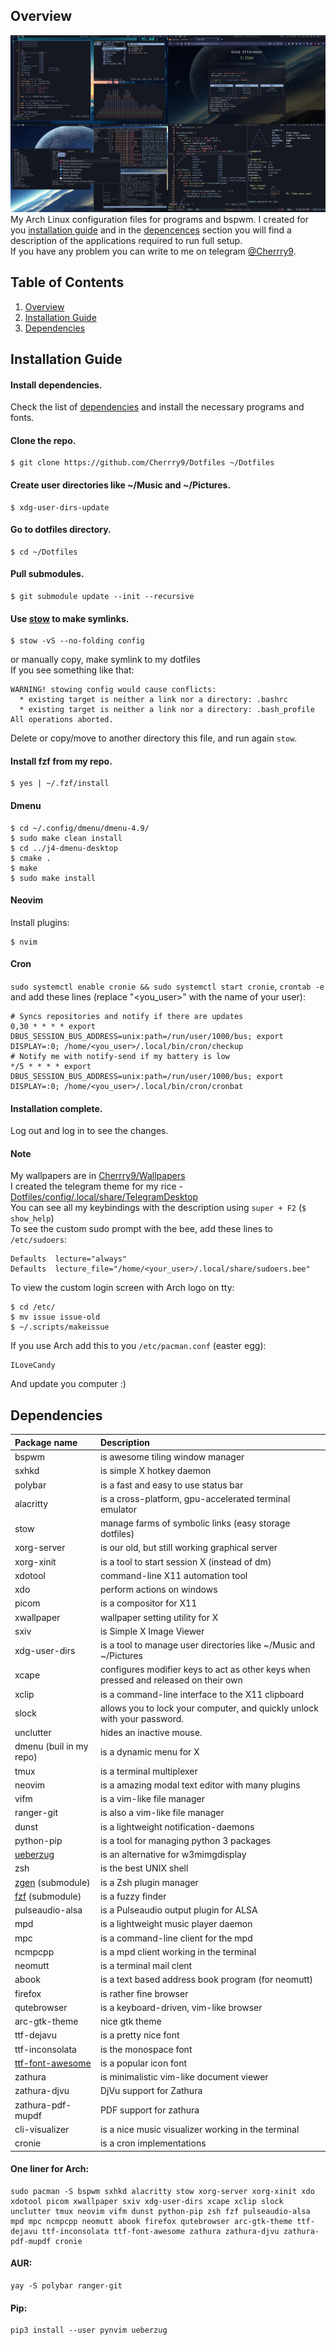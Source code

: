 ## Overview
![screenshot](screenshot.jpg)
My Arch Linux configuration files for programs and bspwm. I created for you [installation guide](#Installation-guide) and in the [depencences](#dependencies) section you will find a description of the applications required to run full setup.<br>
If you have any problem you can write to me on telegram [@Cherrry9](https://t.me/Cherrry9).
## Table of Contents
1. [Overview](#Overview)
1. [Installation Guide](#Installation-guide)
1. [Dependencies](#dependencies)
## Installation Guide
#### Install dependencies.
Check the list of [dependencies](#dependencies) and install the necessary programs and fonts.
#### Clone the repo.
```
$ git clone https://github.com/Cherrry9/Dotfiles ~/Dotfiles
```
#### Create user directories like ~/Music and ~/Pictures.
```
$ xdg-user-dirs-update
```
#### Go to dotfiles directory.
```
$ cd ~/Dotfiles
```
#### Pull submodules.
```
$ git submodule update --init --recursive
```
#### Use [stow](https://www.gnu.org/software/stow/) to make symlinks.
```
$ stow -vS --no-folding config
```
or manually copy, make symlink to my dotfiles<br/>
If you see something like that:
```
WARNING! stowing config would cause conflicts:
  * existing target is neither a link nor a directory: .bashrc
  * existing target is neither a link nor a directory: .bash_profile
All operations aborted.
```
Delete or copy/move to another directory this file, and run again `stow`.
#### Install fzf from my repo.
```
$ yes | ~/.fzf/install
```
#### Dmenu
```
$ cd ~/.config/dmenu/dmenu-4.9/
$ sudo make clean install
$ cd ../j4-dmenu-desktop
$ cmake .
$ make
$ sudo make install
```
#### Neovim
Install plugins:
```
$ nvim
```
#### Cron
`sudo systemctl enable cronie && sudo systemctl start cronie`, `crontab -e` and add these lines (replace "<you_user>" with the name of your user):
```
# Syncs repositories and notify if there are updates
0,30 * * * * export DBUS_SESSION_BUS_ADDRESS=unix:path=/run/user/1000/bus; export DISPLAY=:0; /home/<you_user>/.local/bin/cron/checkup
# Notify me with notify-send if my battery is low
*/5 * * * * export DBUS_SESSION_BUS_ADDRESS=unix:path=/run/user/1000/bus; export DISPLAY=:0; /home/<you_user>/.local/bin/cron/cronbat
```

#### Installation complete.
Log out and log in to see the changes.
#### Note
My wallpapers are in [Cherrry9/Wallpapers](https://github.com/Cherrry9/Wallpapers)<br>
I created the telegram theme for my rice - [Dotfiles/config/.local/share/TelegramDesktop](https://github.com/Cherrry9/Dotfiles/tree/master/config/.local/share/TelegramDesktop)<br>
You can see all my keybindings with the description using `super + F2` (`$ show_help`)<br>
To see the custom sudo prompt with the bee, add these lines to `/etc/sudoers`:
```
Defaults  lecture="always"
Defaults  lecture_file="/home/<your_user>/.local/share/sudoers.bee"
```
To view the custom login screen with Arch logo on tty:
```
$ cd /etc/
$ mv issue issue-old
$ ~/.scripts/makeissue
```
If you use Arch add this to you `/etc/pacman.conf` (easter egg):
```
ILoveCandy
```
And update you computer :)
## Dependencies
Package name | Description
:--- | :---
bspwm | is awesome tiling window manager
sxhkd | is simple X hotkey daemon
polybar | is a fast and easy to use status bar
alacritty | is a cross-platform, gpu-accelerated terminal emulator
stow | manage farms of symbolic links (easy storage dotfiles)
xorg-server | is our old, but still working graphical server
xorg-xinit | is a tool to start session X (instead of dm)
xdotool | command-line X11 automation tool
xdo | perform actions on windows
picom | is a compositor for X11
xwallpaper | wallpaper setting utility for X
sxiv | is Simple X Image Viewer
xdg-user-dirs |	is a tool to manage user directories like ~/Music and ~/Pictures
xcape | configures modifier keys to act as other keys when pressed and released on their own
xclip | is a command-line interface to the X11 clipboard
slock | allows you to lock your computer, and quickly unlock with your password.
unclutter | hides an inactive mouse.
dmenu (buil in my repo) | is a dynamic menu for X
tmux | is a terminal multiplexer
neovim | is a amazing modal text editor with many plugins
vifm | is a vim-like file manager
ranger-git | is also a vim-like file manager
dunst | is a lightweight notification-daemons
python-pip | is a tool for managing python 3 packages
[ueberzug] | is an alternative for w3mimgdisplay
zsh | is the best UNIX shell
[zgen] (submodule) | is a Zsh plugin manager
[fzf] (submodule) | is a fuzzy finder
pulseaudio-alsa | is a Pulseaudio output plugin for ALSA
mpd | is a lightweight music player daemon
mpc | is a command-line client for the mpd
ncmpcpp | is a mpd client working in the terminal
neomutt | is a terminal mail clent
abook | is a text based address book program (for neomutt)
firefox | is rather fine browser
qutebrowser | is a keyboard-driven, vim-like browser
arc-gtk-theme | nice gtk theme
ttf-dejavu | is a pretty nice font
ttf-inconsolata | is the monospace font
[ttf-font-awesome] | is a popular icon font
zathura | is minimalistic vim-like document viewer
zathura-djvu | DjVu support for Zathura
zathura-pdf-mupdf | PDF support for zathura
cli-visualizer | is a nice music visualizer working in the terminal
cronie | is a cron implementations

#### One liner for Arch:
```
sudo pacman -S bspwm sxhkd alacritty stow xorg-server xorg-xinit xdo xdotool picom xwallpaper sxiv xdg-user-dirs xcape xclip slock unclutter tmux neovim vifm dunst python-pip zsh fzf pulseaudio-alsa mpd mpc ncmpcpp neomutt abook firefox qutebrowser arc-gtk-theme ttf-dejavu ttf-inconsolata ttf-font-awesome zathura zathura-djvu zathura-pdf-mupdf cronie
```
#### AUR:
```
yay -S polybar ranger-git
```
#### Pip:
```
pip3 install --user pynvim ueberzug
```
[ueberzug]: https://github.com/seebye/ueberzug
[ttf-font-awesome]: https://fontawesome.com/download
[zgen]: https://github.com/tarjoilija/zgen
[fzf]: https://github.com/junegunn/fzf#using-git
